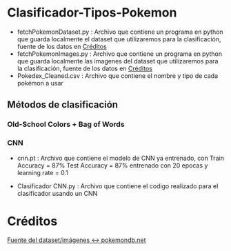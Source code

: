 # Clasificador-Tipos-Pokemon
- fetchPokemonDataset.py : Archivo que contiene un programa en python que guarda localmente el dataset que utilizaremos para la clasificación, fuente de los datos en [Créditos](#Créditos)
- fetchPokemonImages.py : Archivo que contiene un programa en python que guarda localmente las imagenes del dataset que utilizaremos para la clasificación, fuente de los datos en [Créditos](#Créditos)
- Pokedex_Cleaned.csv : Archivo que contiene el nombre y tipo de cada pokémon a usar

## Métodos de clasificación

### Old-School Colors + Bag of Words

### CNN
- cnn.pt : Archivo que contiene el modelo de CNN ya entrenado, con Train Accuracy = 87% Test Accuracy = 87% entrenado con 20 epocas y learning rate = 0.1

- Clasificador CNN.py : Archivo que contiene el codigo realizado para el clasificador usando un CNN

# Créditos
[Fuente del dataset/imágenes <-> pokemondb.net](https://pokemondb.net/)